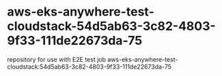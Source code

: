# aws-eks-anywhere-test-cloudstack-54d5ab63-3c82-4803-9f33-111de22673da-75
repository for use with E2E test job aws-eks-anywhere-test-cloudstack:54d5ab63-3c82-4803-9f33-111de22673da-75
